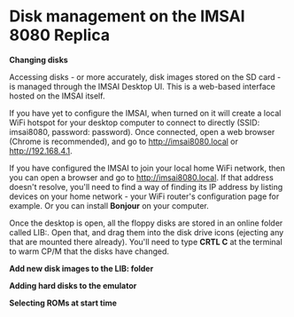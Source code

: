 # Disk management on the IMSAI 8080 Replica

**Changing disks**

Accessing disks - or more accurately, disk images stored on the SD card - is managed through the IMSAI Desktop UI. This is a web-based interface hosted on the IMSAI itself.

If you have yet to configure the IMSAI, when turned on it will create a local WiFi hotspot for your desktop computer to connect to directly (SSID: imsai8080, password: password). Once connected, open a web browser (Chrome is recommended), and go to http://imsai8080.local or http://192.168.4.1.

If you have configured the IMSAI to join your local home WiFi network, then you can open a browser and go to http://imsai8080.local. If that address doesn't resolve, you'll need to find a way of finding its IP address by listing devices on your home network - your WiFi router's configuration page for example. Or you can install **Bonjour** on your computer.

Once the desktop is open, all the floppy disks are stored in an online folder called LIB:. Open that, and drag them into the disk drive icons (ejecting any that are mounted there already). You'll need to type **CRTL C** at the terminal to warm CP/M that the disks have changed.

**Add new disk images to the LIB: folder**

**Adding hard disks to the emulator**

**Selecting ROMs at start time**